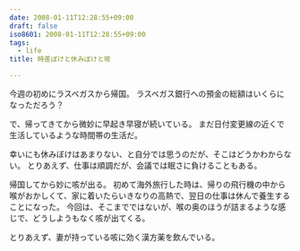 ```yaml
---
date: 2008-01-11T12:28:55+09:00
draft: false
iso8601: 2008-01-11T12:28:55+09:00
tags:
  - life
title: 時差ぼけと休みぼけと咳

---
```


今週の初めにラスベガスから帰国。
ラスベガス銀行への預金の総額はいくらになっただろう？

で、帰ってきてから微妙に早起き早寝が続いている。
まだ日付変更線の近くで生活しているような時間帯の生活だ。

幸いにも休みぼけはあまりない、と自分では思うのだが、そこはどうかわからない。
とりあえず、仕事は順調だが、会議では眠さに負けることもある。

帰国してから妙に咳が出る。
初めて海外旅行した時は、帰りの飛行機の中から喉がおかしくて、家に着いたらいきなりの高熱で、翌日の仕事は休んで養生することになった。
今回は、そこまでではないが、喉の奥のほうが詰まるような感じで、どうしようもなく咳が出てくる。

とりあえず、妻が持っている咳に効く漢方薬を飲んでいる。
